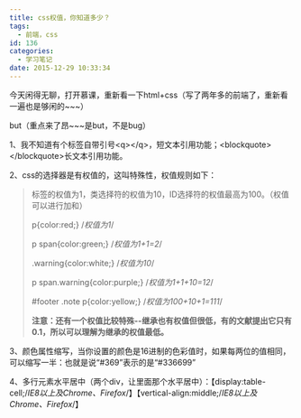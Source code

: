 ```yaml
---
title: css权值，你知道多少？
tags:
  - 前端，css
id: 136
categories:
  - 学习笔记
date: 2015-12-29 10:33:34
---
```


今天闲得无聊，打开慕课，重新看一下html+css（写了两年多的前端了，重新看一遍也是够闲的\~\~\~）

but（重点来了昂\~\~\~是but，不是bug）

<!--more-->
1、我不知道有个标签自带引号&lt;q&gt;&lt;/q&gt;，短文本引用功能；&lt;blockquote&gt;&lt;/blockquote&gt;长文本引用功能。

2、css的选择器是有权值的，这叫特殊性，权值规则如下：

> 标签的权值为1，类选择符的权值为10，ID选择符的权值最高为100。（权值可以进行加和）
> 
> p{color:red;} /*权值为1*/
> 
> p span{color:green;} /*权值为1+1=2*/
> 
> .warning{color:white;} /*权值为10*/
> 
> p span.warning{color:purple;} /*权值为1+1+10=12*/
> 
> #footer .note p{color:yellow;} /*权值为100+10+1=111*/
> 
> **注意：还有一个权值比较特殊--继承也有权值但很低，有的文献提出它只有0.1，所以可以理解为继承的权值最低。**

3、颜色属性缩写，当你设置的颜色是16进制的色彩值时，如果每两位的值相同，可以缩写一半：也就是说“#369”表示的是“#336699”

4、多行元素水平居中（两个div，让里面那个水平居中）：【display:table-cell;/*IE8以上及Chrome、Firefox*/】【vertical-align:middle;/*IE8以上及Chrome、Firefox*/】
